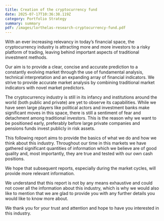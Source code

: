 ```yaml
---
title: Creation of the cryptocurrency fund
date: 2025-07-17T10:36:38.119Z
category: Portfolio Strategy
summary: summary
pdf: /images/lorthelas-research-cryptocurrency-fund.pdf
---
```

With an ever increasing relevancy in today’s financial space, the cryptocurrency industry is attracting more and more investors to a risky platform of trading, leaving behind important aspects of traditional
investment methods. 

Our aim is to provide a clear, concise and accurate prediction to a constantly evolving market through the use of fundamental analysis, technical interpretation and an expanding array of financial indicators. We strive to provide
accurate market analysis by combining traditional market indicators with novel market predictors. 

The cryptocurrency industry is still in its infancy and institutions around the world (both public and private) are yet to observe its capabilities. While we have seen large players like political actors and investment banks make significant moves in this space, there is still a sentiment of fear and detachment among traditional investors. This is the reason why we want to be positioned early, preferably before large private companies and pensions funds invest publicly in risk assets.

This following report aims to provide the basics of what we do and how we think about this industry. Throughout our time in this markets we have gathered significant quantities of information which we believe are of good quality and, most importantly, they are true and tested with our own cash positions.

We hope that subsequent reports, especially during the market cycles, will provide more relevant information.

We understand that this report is not by any means exhaustive and could not cover all the information about this industry, which is why we would also like to mention that we are glad to provide you with any further details you would like to know more about.

We thank you for your trust and attention and hope to have you interested in this industry.